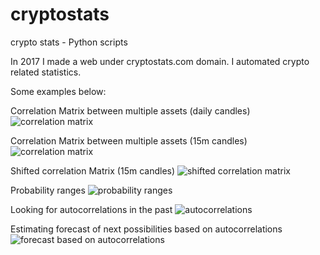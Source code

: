 # cryptostats
 crypto stats - Python scripts
 
 In 2017 I made a web under cryptostats.com domain.
 I automated crypto related statistics.
 
 Some examples below:
 
 Correlation Matrix between multiple assets (daily candles)
 ![correlation matrix](https://github.com/aceri/Portfolio/blob/master/resources/finance/python_cryptostats/output/alt_correl_1d.jpg?raw=true)
 
 Correlation Matrix between multiple assets (15m candles)
 ![correlation matrix](https://github.com/aceri/Portfolio/blob/master/resources/finance/python_cryptostats/output/alt_correl_15min.jpg?raw=true)
 
 Shifted correlation Matrix (15m candles)
 ![shifted correlation matrix](https://github.com/aceri/Portfolio/blob/master/resources/finance/python_cryptostats/output/alt_correl_15min_BTCUSD_12_lagged.jpg?raw=true)
 
 Probability ranges
 ![probability ranges](https://github.com/aceri/Portfolio/blob/master/resources/finance/python_cryptostats/output/probability_ranges_USD_1h.jpg?raw=true)
 
 Looking for autocorrelations in the past
 ![autocorrelations](https://raw.githubusercontent.com/aceri/Portfolio/master/resources/finance/python_cryptostats/output/tsautocorrel_all_comparison_1h_USD.jpg)
 
Estimating forecast of next possibilities based on autocorrelations
![forecast based on autocorrelations](https://raw.githubusercontent.com/aceri/Portfolio/master/resources/finance/python_cryptostats/output/tsautocorrel_pronostic_1h_USD_future_720_candles_Values.jpg)
 
 
